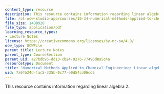 ```yaml
---
content_type: resource
description: This resource contains information regarding linear algebra 2.
file: /ol-ocw-studio-app/courses/10-34-numerical-methods-applied-to-chemical-engineering-fall-2015/7a64b24dfac5335b0c77e0d54cd06cd5_MIT10_34F15_Lec02.pdf
file_size: 1488928
file_type: application/pdf
learning_resource_types:
- Lecture Notes
license: https://creativecommons.org/licenses/by-nc-sa/4.0/
ocw_type: OCWFile
parent_title: Lecture Notes
parent_type: CourseSection
parent_uid: a27bdb95-dd13-cb24-9276-77496d8a5c4a
resourcetype: Document
title: 'Numerical Methods Applied to Chemical Engineering: Linear algebra 2'
uid: 7a64b24d-fac5-335b-0c77-e0d54cd06cd5
---
```

This resource contains information regarding linear algebra 2.